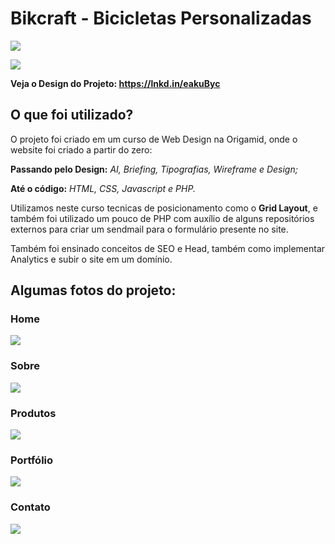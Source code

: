 # Bikcraft - Bicicletas Personalizadas

![](https://i.imgur.com/gZZyZ6b.jpg)

![](https://i.gyazo.com/1f0c5e05d1d9666364f3f3405a77dfc2.gif)

**Veja o Design do Projeto: https://lnkd.in/eakuByc**

## O que foi utilizado?
O projeto foi criado em um curso de Web Design na Origamid, onde o website foi criado a partir do zero: 

**Passando pelo Design:** *AI, Briefing, Tipografias, Wireframe e Design;*

**Até o código:** *HTML, CSS, Javascript e PHP.*

Utilizamos neste curso tecnicas de posicionamento como o **Grid Layout**, e também foi utilizado um pouco de PHP com auxílio de alguns repositórios externos para criar um sendmail para o formulário presente no site.

Também foi ensinado conceitos de SEO e Head, também como implementar Analytics e subir o site em um domínio.

## Algumas fotos do projeto:

### Home

![](https://i.imgur.com/PoX6o12.jpg)

### Sobre

![](https://i.imgur.com/SV8gQoh.png)

### Produtos

![](https://i.imgur.com/UkTzqW1.jpg)

### Portfólio

![](https://i.imgur.com/fX9U2Z1.jpg)

### Contato

![](https://i.imgur.com/D20sa9e.png)

